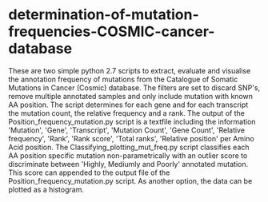# determination-of-mutation-frequencies-COSMIC-cancer-database

These are two simple python 2.7 scripts to extract, evaluate and visualise the annotation frequency of mutations from the Catalogue of Somatic Mutations in Cancer (Cosmic) database. The filters are set to discard SNP's, remove multiple annotated samples and only include mutation with known AA position. The script determines for each gene and for each transcript the mutation count, the relative frequency and a rank. The output of the Position_frequency_mutation.py script is a textfile including the information 'Mutation', 'Gene', 'Transcript', 'Mutation Count', 'Gene Count', 'Relative frequency', 'Rank', 'Rank score', 'Total ranks', 'Relative position' per Amino Acid position. The Classifying_plotting_mut_freq.py script classifies each AA position specific mutation non-parametrically with an outlier score to discriminate between 'Highly, Mediumly and Poorly' annotated mutation. This score can appended to the output file of the Position_frequency_mutation.py script. As another option, the data can be plotted as a histogram.

